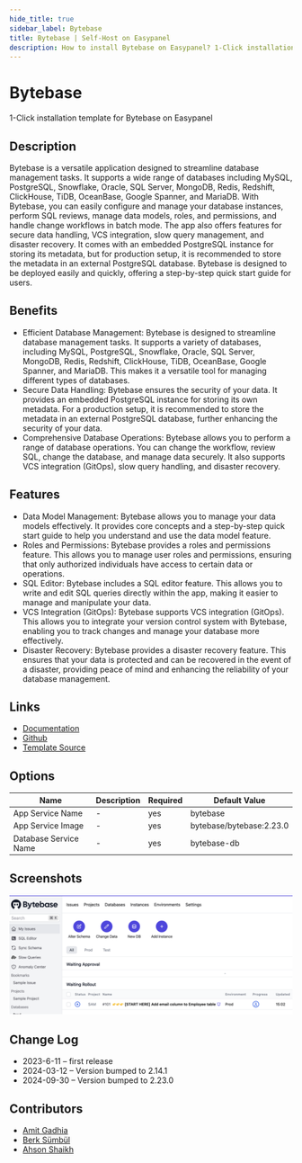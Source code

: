```yaml
---
hide_title: true
sidebar_label: Bytebase
title: Bytebase | Self-Host on Easypanel
description: How to install Bytebase on Easypanel? 1-Click installation template for Bytebase on Easypanel
---
```


<!-- generated -->

# Bytebase

1-Click installation template for Bytebase on Easypanel

## Description

Bytebase is a versatile application designed to streamline database management tasks. It supports a wide range of databases including MySQL, PostgreSQL, Snowflake, Oracle, SQL Server, MongoDB, Redis, Redshift, ClickHouse, TiDB, OceanBase, Google Spanner, and MariaDB. With Bytebase, you can easily configure and manage your database instances, perform SQL reviews, manage data models, roles, and permissions, and handle change workflows in batch mode. The app also offers features for secure data handling, VCS integration, slow query management, and disaster recovery. It comes with an embedded PostgreSQL instance for storing its metadata, but for production setup, it is recommended to store the metadata in an external PostgreSQL database. Bytebase is designed to be deployed easily and quickly, offering a step-by-step quick start guide for users.

## Benefits

- Efficient Database Management: Bytebase is designed to streamline database management tasks. It supports a variety of databases, including MySQL, PostgreSQL, Snowflake, Oracle, SQL Server, MongoDB, Redis, Redshift, ClickHouse, TiDB, OceanBase, Google Spanner, and MariaDB. This makes it a versatile tool for managing different types of databases.
- Secure Data Handling: Bytebase ensures the security of your data. It provides an embedded PostgreSQL instance for storing its own metadata. For a production setup, it is recommended to store the metadata in an external PostgreSQL database, further enhancing the security of your data.
- Comprehensive Database Operations: Bytebase allows you to perform a range of database operations. You can change the workflow, review SQL, change the database, and manage data securely. It also supports VCS integration (GitOps), slow query handling, and disaster recovery.

## Features

- Data Model Management: Bytebase allows you to manage your data models effectively. It provides core concepts and a step-by-step quick start guide to help you understand and use the data model feature.
- Roles and Permissions: Bytebase provides a roles and permissions feature. This allows you to manage user roles and permissions, ensuring that only authorized individuals have access to certain data or operations.
- SQL Editor: Bytebase includes a SQL editor feature. This allows you to write and edit SQL queries directly within the app, making it easier to manage and manipulate your data.
- VCS Integration (GitOps): Bytebase supports VCS integration (GitOps). This allows you to integrate your version control system with Bytebase, enabling you to track changes and manage your database more effectively.
- Disaster Recovery: Bytebase provides a disaster recovery feature. This ensures that your data is protected and can be recovered in the event of a disaster, providing peace of mind and enhancing the reliability of your database management.

## Links

- [Documentation](https://www.bytebase.com/docs/get-started/install/deploy-with-docker/)
- [Github](https://github.com/bytebase/bytebase)
- [Template Source](https://github.com/easypanel-io/templates/tree/main/templates/bytebase)

## Options

Name | Description | Required | Default Value
-|-|-|-
App Service Name | - | yes | bytebase
App Service Image | - | yes | bytebase/bytebase:2.23.0
Database Service Name | - | yes | bytebase-db

## Screenshots

![Bytebase Screenshot](./assets/screenshot.png)

## Change Log

- 2023-6-11 – first release
- 2024-03-12 – Version bumped to 2.14.1
- 2024-09-30 – Version bumped to 2.23.0

## Contributors

- [Amit Gadhia](https://github.com/amitoo7)
- [Berk Sümbül](https://berksmbl.com)
- [Ahson Shaikh](https://github.com/MuhammadAhsanDonuts)
